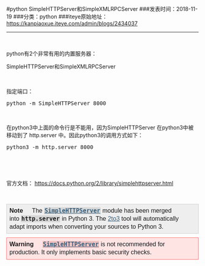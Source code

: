 #python SimpleHTTPServer和SimpleXMLRPCServer
###发表时间：2018-11-19
###分类：python
###iteye原始地址：<a href="https://kanpiaoxue.iteye.com/admin/blogs/2434037" target="_blank">https://kanpiaoxue.iteye.com/admin/blogs/2434037</a>

---

<div class="iteye-blog-content-contain" style="font-size: 14px;"> 
 <p style="font-size: 14px;">&nbsp;</p> 
 <p style="font-size: 14px;">python有2个非常有用的内置服务器：</p> 
 <p style="font-size: 14px;">SimpleHTTPServer和SimpleXMLRPCServer</p> 
 <p style="font-size: 14px;">&nbsp;</p> 
 <p style="font-size: 14px;">指定端口：</p> 
 <pre name="code" class="java">python -m SimpleHTTPServer 8000</pre> 
 <p style="font-size: 14px;">&nbsp;</p> 
 <p style="font-size: 14px;">在python3中上面的命令行是不能用，因为SimpleHTTPServer 在python3中被移动到了&nbsp;http.server 中。因此python3的调用方式如下：</p> 
 <pre name="code" class="java">python3 -m http.server 8000</pre> 
 <p style="font-size: 14px;">&nbsp;</p> 
 <p style="font-size: 14px;">&nbsp;</p> 
 <p style="font-size: 14px;">官方文档：&nbsp;<a href="https://docs.python.org/2/library/simplehttpserver.html">https://docs.python.org/2/library/simplehttpserver.html</a></p> 
 <p style="font-size: 14px;">&nbsp;</p> 
 <div class="admonition note" style="margin-top: 10px; margin-bottom: 10px; padding: 7px; background-color: #eeeeee; border: 1px solid #cccccc; font-family: sans-serif; font-size: 16px;"> 
  <p class="admonition-title" style="margin-right: 10px; margin-bottom: 5px; font-weight: bold; display: inline; text-align: justify; line-height: 20.8px;">Note</p> &nbsp; 
  <p style="text-align: justify; line-height: 20.8px; margin-bottom: 5px; display: inline;">The&nbsp;<a class="reference internal" style="color: #355f7c;" title="SimpleHTTPServer: This module provides a basic request handler for HTTP servers." href="https://docs.python.org/2/library/simplehttpserver.html#module-SimpleHTTPServer"><code class="xref py py-mod docutils literal notranslate" style="background: #d6d6d6; padding: 0px 1px; font-size: 0.95em; font-weight: bold;"><span class="pre">SimpleHTTPServer</span></code></a>&nbsp;module has been merged into&nbsp;<code class="xref py py-mod docutils literal notranslate" style="background: #d6d6d6; padding: 0px 1px; font-size: 0.95em; font-weight: bold;"><span class="pre">http.server</span></code>&nbsp;in Python 3. The&nbsp;<a class="reference internal" style="color: #355f7c;" href="https://docs.python.org/2/glossary.html#term-2to3"><span class="xref std std-term">2to3</span></a>&nbsp;tool will automatically adapt imports when converting your sources to Python 3.</p> 
 </div> 
 <div class="admonition warning" style="margin-top: 10px; margin-bottom: 10px; padding: 7px; background-color: #ffe4e4; border: 1px solid #ff6666; font-family: sans-serif; font-size: 16px;"> 
  <p class="admonition-title" style="margin-right: 10px; margin-bottom: 5px; font-weight: bold; display: inline; text-align: justify; line-height: 20.8px;">Warning</p> &nbsp; 
  <p style="text-align: justify; line-height: 20.8px; margin-bottom: 5px; display: inline;"><a class="reference internal" style="color: #355f7c;" title="SimpleHTTPServer: This module provides a basic request handler for HTTP servers." href="https://docs.python.org/2/library/simplehttpserver.html#module-SimpleHTTPServer"><code class="xref py py-mod docutils literal notranslate" style="background: #efc2c2; padding: 0px 1px; font-size: 0.95em; font-weight: bold;"><span class="pre">SimpleHTTPServer</span></code></a>&nbsp;is not recommended for production. It only implements basic security checks.</p> 
 </div> 
 <p style="font-size: 14px;">&nbsp;</p> 
</div>